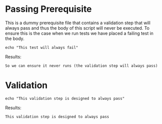 # Passing Prerequisite

This is a dummy prerequisite file that contains a validation step that
will always pass and thus the body of this script will never be
executed. To ensure this is the case when we run tests we have placed
a failing test in the body.

```
echo "This test will always fail"
```

Results:

```
So we can ensure it never runs (the validation step will always pass)
```

# Validation

```
echo "This validation step is designed to always pass"
```

Results:

```
This validation step is designed to always pass
```
